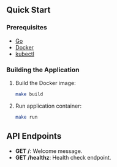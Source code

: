 ## Quick Start

### Prerequisites

- [Go](https://golang.org/doc/install)
- [Docker](https://docs.docker.com/get-docker/)
- [kubectl](https://kubernetes.io/docs/tasks/tools/install-kubectl/)

### Building the Application

1. Build the Docker image:

    ```sh
    make build
    ```

3. Run application container:

    ```sh
    make run
    ```
## API Endpoints

- **GET /**: Welcome message.
- **GET /healthz**: Health check endpoint.